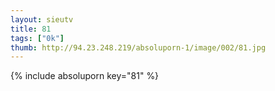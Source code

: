 ```yaml
--- 
layout: sieutv
title: 81
tags: ["0k"]
thumb: http://94.23.248.219/absoluporn-1/image/002/81.jpg
---
```

{% include absoluporn key="81" %} 
